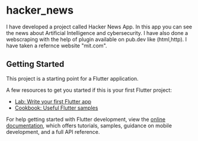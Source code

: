 # hacker_news

I have developed a project called Hacker News App. In this app you can see the news about Artificial Intelligence and cybersecurity.
I have also done a webscraping with the help of plugin available on pub.dev like (html,http).
I have taken a refernce website "mit.com".

## Getting Started

This project is a starting point for a Flutter application.

A few resources to get you started if this is your first Flutter project:

- [Lab: Write your first Flutter app](https://docs.flutter.dev/get-started/codelab)
- [Cookbook: Useful Flutter samples](https://docs.flutter.dev/cookbook)

For help getting started with Flutter development, view the
[online documentation](https://docs.flutter.dev/), which offers tutorials,
samples, guidance on mobile development, and a full API reference.
